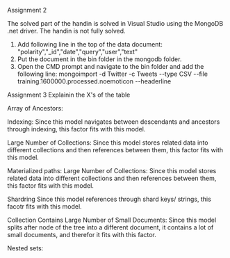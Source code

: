 Assignment 2

The solved part of the handin is solved in Visual Studio using the MongoDB .net driver. 
The handin is not fully solved.

1) Add following line in the top of the data document:
"polarity","_id","date","query","user","text"
2) Put the document in the bin folder in the mongodb folder.
3) Open the CMD prompt and navigate to the bin folder and add the following line:
mongoimport -d Twitter -c Tweets --type CSV --file training.1600000.processed.noemoticon --headerline

Assignment 3
Explainin the X's of the table

 Array of Ancestors:
 
Indexing:
Since this model navigates between descendants and ancestors through indexing, this factor fits with this model.

Large Number of Collections:
Since this model stores related data into different collections and then references between them, this factor fits with this model.

Materialized paths:
Large Number of Collections:
Since this model stores related data into different collections and then references between them, this factor fits with this model.

Shardring
Since this model references through shard keys/ strings, this facotr fits with this model.

Collection Contains Large Number of Small Documents:
Since this model splits after node of the tree into a different document, it contains a lot of small documents, and therefor it fits with this factor.

Nested sets:
	


